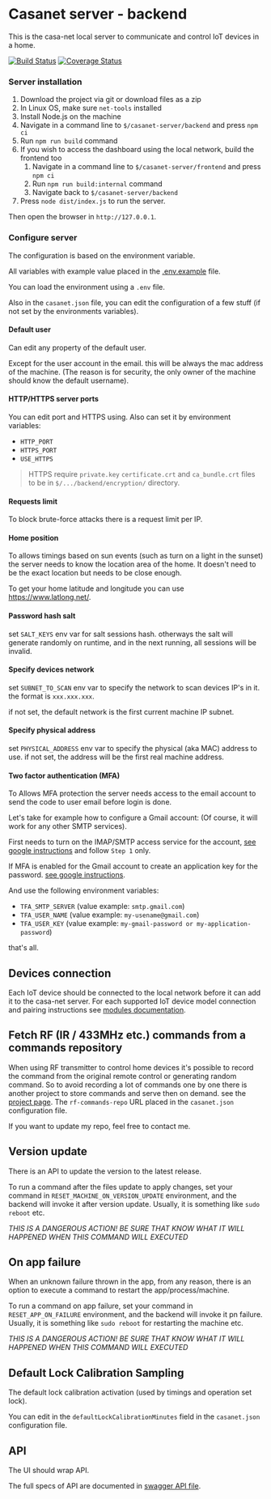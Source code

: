 # Casanet server - backend

This is the casa-net local server to communicate and control IoT devices in a home.

[![Build Status](https://travis-ci.org/casanet/casanet-server.svg?branch=master)](https://travis-ci.org/casanet/casanet-server)
[![Coverage Status](https://coveralls.io/repos/github/casanet/casanet-server/badge.svg?branch=master)](https://coveralls.io/github/casanet/casanet-server?branch=master)

### Server installation

1. Download the project via git or download files as a zip
1. In Linux OS, make sure `net-tools` installed
1. Install Node.js on the machine
1. Navigate in a command line to `$/casanet-server/backend` and press `npm ci`
1. Run `npm run build` command
1. If you wish to access the dashboard using the local network, build the frontend too
    1. Navigate in a command line to `$/casanet-server/frontend` and press `npm ci`
    1. Run `npm run build:internal` command
    1. Navigate back to `$/casanet-server/backend`
1. Press `node dist/index.js` to run the server.

Then open the browser in `http://127.0.0.1`.

### Configure server

The configuration is based on the environment variable.

All variables with example value placed in the [.env.example](./.env.example) file.

You can load the environment using a `.env` file.

Also in the `casanet.json` file, you can edit the configuration of a few stuff (if not set by the environments variables).

#### Default user

Can edit any property of the default user.

Except for the user account in the email. this will be always the mac address of the machine.
(The reason is for security, the only owner of the machine should know the default username).

#### HTTP/HTTPS server ports

You can edit port and HTTPS using.
Also can set it by environment variables:

- `HTTP_PORT`
- `HTTPS_PORT`
- `USE_HTTPS`

> HTTPS require `private.key` `certificate.crt` and `ca_bundle.crt` files to be in `$/.../backend/encryption/` directory.

#### Requests limit

To block brute-force attacks there is a request limit per IP.

#### Home position

To allows timings based on sun events (such as turn on a light in the sunset) the server needs to know the location area of the home.
It doesn't need to be the exact location but needs to be close enough.

To get your home latitude and longitude you can use https://www.latlong.net/.

#### Password hash salt

set `SALT_KEYS` env var for salt sessions hash. otherways the salt will generate randomly on runtime, and in the next running, all sessions will be invalid.

#### Specify devices network

set `SUBNET_TO_SCAN` env var to specify the network to scan devices IP's in it. the format is `xxx.xxx.xxx`.

if not set, the default network is the first current machine IP subnet.

#### Specify physical address

set `PHYSICAL_ADDRESS` env var to specify the physical (aka MAC) address to use.
if not set, the address will be the first real machine address.

#### Two factor authentication (MFA)

To Allows MFA protection the server needs access to the email account to send the code to user email before login is done.

Let's take for example how to configure a Gmail account: (Of course, it will work for any other SMTP services).

First needs to turn on the IMAP/SMTP access service for the account, [see google instructions](https://support.google.com/mail/answer/7126229) and follow `Step 1` only.

If MFA is enabled for the Gmail account to create an application key for the password. [see google instructions](https://support.google.com/accounts/answer/185833).

And use the following environment variables:

- `TFA_SMTP_SERVER` (value example: `smtp.gmail.com`)
- `TFA_USER_NAME` (value example: `my-usename@gmail.com`)
- `TFA_USER_KEY` (value example: `my-gmail-password or my-application-password`)

that's all.

## Devices connection

Each IoT device should be connected to the local network before it can add it to the casa-net server.
For each supported IoT device model connection and pairing instructions see [modules documentation](./src/modules/README.md).

## Fetch RF (IR / 433MHz etc.) commands from a commands repository

When using RF transmitter to control home devices it's possible to record the command from the original remote control or generating random command.
So to avoid recording a lot of commands one by one there is another project to store commands and serve then on demand. see the [project page](https://github.com/casanet/rf-commands-repo).
The `rf-commands-repo` URL placed in the `casanet.json` configuration file.

If you want to update my repo, feel free to contact me.

## Version update
There is an API to update the version to the latest release.

To run a command after the files update to apply changes,
set your command in `RESET_MACHINE_ON_VERSION_UPDATE` environment, and the backend will invoke it after version update.
Usually, it is something like `sudo reboot` etc.

*THIS IS A DANGEROUS ACTION! BE SURE THAT KNOW WHAT IT WILL HAPPENED WHEN THIS COMMAND WILL EXECUTED*

## On app failure
When an unknown failure thrown in the app, from any reason, there is an option to execute a command to restart the app/process/machine.

To run a command on app failure,
set your command in `RESET_APP_ON_FAILURE` environment, and the backend will invoke it pn failure.
Usually, it is something like `sudo reboot` for restarting the machine etc.

*THIS IS A DANGEROUS ACTION! BE SURE THAT KNOW WHAT IT WILL HAPPENED WHEN THIS COMMAND WILL EXECUTED*

## Default Lock Calibration Sampling 

The default lock calibration activation (used by timings and operation set lock).

You can edit in the `defaultLockCalibrationMinutes` field in the `casanet.json` configuration file.

## API

The UI should wrap API.

The full specs of API are documented in [swagger API file](./swagger.yaml).
